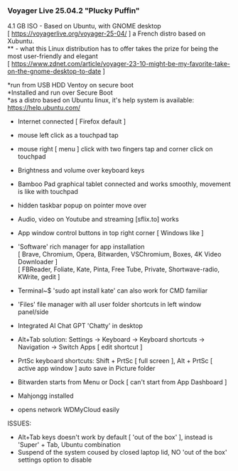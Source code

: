 ### Voyager Live 25.04.2 "Plucky Puffin"  
4.1 GB ISO - Based on Ubuntu, with GNOME desktop<br>
[ https://voyagerlive.org/voyager-25-04/ ] a French distro based on Xubuntu.<br>
** - what this Linux distribution has to offer takes the prize for being the most user-friendly and elegant<br>
[ https://www.zdnet.com/article/voyager-23-10-might-be-my-favorite-take-on-the-gnome-desktop-to-date ]<br>

*run from USB HDD Ventoy on secure boot<br>
*Installed and run over Secure Boot<br>
*as a distro based on Ubuntu linux, it's help system is available: https://help.ubuntu.com/<br>

- Internet connected [ Firefox default ]
- mouse left click as a touchpad tap
- mouse right [ menu ] click with two fingers tap and corner click on touchpad
- Brightness and volume over keyboard keys
- Bamboo Pad graphical tablet connected and works smoothly, movement is like with touchpad
- hidden taskbar popup on pointer move over
- Audio, video on Youtube and streaming [sflix.to] works
- App window control buttons in top right corner [ Windows like ]
- 'Software' rich manager for app installation  
[ Brave, Chromium, Opera, Bitwarden, VSChromium, Boxes, 4K Video Downloader ]  
[ FBReader, Foliate, Kate, Pinta, Free Tube, Private, Shortwave-radio, KWrite, gedit ]  
- Terminal~$ 'sudo apt install kate' can also work for CMD familiar
- 'Files' file manager with all user folder shortcuts in left window panel/side
- Integrated AI Chat GPT 'Chatty' in desktop
- Alt+Tab solution: Settings -> Keyboard -> Keyboard shortcuts -> Navigation -> Switch Apps [ edit shortcut ]
- PrtSc keyboard shortcuts: Shift + PrtSc [ full screen ], Alt + PrtSc [ active app window ] auto save in Picture folder
- Bitwarden starts from Menu or Dock [ can't start from App Dashboard ]
- Mahjongg installed

- opens network WDMyCloud easily

ISSUES:
- Alt+Tab keys doesn't work by default [ 'out of the box' ], instead is 'Super' + Tab, Ubuntu combination
- Suspend of the system coused by closed laptop lid, NO 'out of the box' settings option to disable